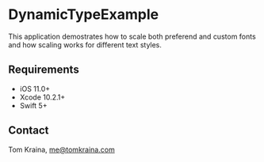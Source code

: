 # DynamicTypeExample

This application demostrates how to scale both preferend and custom fonts and how scaling works for different text styles.



## Requirements

- iOS 11.0+
- Xcode 10.2.1+
- Swift 5+


Contact
-------
Tom Kraina, me@tomkraina.com